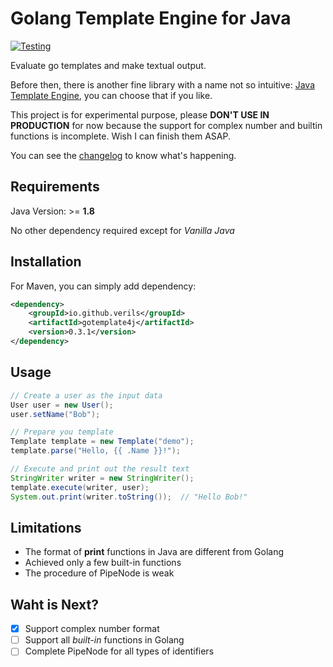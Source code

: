 # Golang Template Engine for Java

[![Testing](https://github.com/verils/gotemplate4j/actions/workflows/maven.yml/badge.svg)](https://github.com/verils/gotemplate4j/actions/workflows/maven.yml)

Evaluate go templates and make textual output.

Before then, there is another fine library with a name not so
intuitive: [Java Template Engine](https://github.com/proninyaroslav/java-template-engine), you can choose that if you
like.

This project is for experimental purpose, please **DON'T USE IN PRODUCTION** for now because the support for complex
number and builtin functions is incomplete. Wish I can finish them ASAP.

You can see the [changelog](./CHANGELOG) to know what's happening.

## Requirements

Java Version: >= **1.8**

No other dependency required except for *Vanilla Java*

## Installation

For Maven, you can simply add dependency:

```xml
<dependency>
    <groupId>io.github.verils</groupId>
    <artifactId>gotemplate4j</artifactId>
    <version>0.3.1</version>
</dependency>
```

## Usage

```java
// Create a user as the input data
User user = new User();
user.setName("Bob");

// Prepare you template
Template template = new Template("demo");
template.parse("Hello, {{ .Name }}!");

// Execute and print out the result text
StringWriter writer = new StringWriter();
template.execute(writer, user);
System.out.print(writer.toString());  // "Hello Bob!"
```

## Limitations

- The format of **print** functions in Java are different from Golang
- Achieved only a few built-in functions
- The procedure of PipeNode is weak

## Waht is Next?

- [x] Support complex number format
- [ ] Support all *built-in* functions in Golang
- [ ] Complete PipeNode for all types of identifiers
